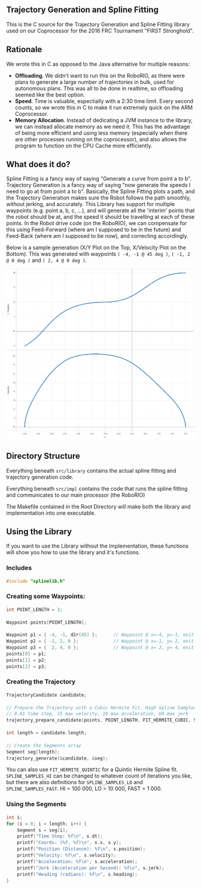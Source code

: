 Trajectory Generation and Spline Fitting
----

This is the C source for the Trajectory Generation and Spline Fitting library used on our Coprocessor for the 2016 FRC Tournament "FIRST Stronghold".

## Rationale
We wrote this in C as opposed to the Java alternative for multiple reasons:
- **Offloading**. We didn't want to run this on the RoboRIO, as there were plans to generate a large number of trajectories in bulk, used
for autonomous plans. This was all to be done in realtime, so offloading seemed like the best option.
- **Speed**. Time is valuable, espectially with a 2:30 time limit. Every second counts, so we wrote this in C to make it run extremely quick
on the ARM Coprocessor.
- **Memory Allocation**. Instead of dedicating a JVM instance to the library, we can instead allocate memory as we need it. This has the advantage
of being more efficient and using less memory (especially when there are other processes running on the coprocessor), and also allows the program
to function on the CPU Cache more efficiently.

## What does it do?
Spline Fitting is a fancy way of saying "Generate a curve from point a to b". Trajectory Generation is a fancy way of saying "now generate the speeds
I need to go at from point a to b". Basically, the Spline Fitting plots a path, and the Trajectory Generation makes sure the Robot follows the path smoothly,
without jerking, and accurately. This Library has support for multiple waypoints (e.g. point a, b, c, ...), and will generate all the 'interim' points that
the robot should be at, and the speed it should be travelling at each of these points. In the Robot drive code (on the RoboRIO), we can compensate for this using
Feed-Forward (where am I supposed to be in the future) and Feed-Back (where am I supposed to be now), and correcting accordingly.

Below is a sample generation (X/Y Plot on the Top, X/Velocity Plot on the Bottom).
This was generated with waypoints `( -4, -1 @ 45 deg )`, `( -1, 2 @ 0 deg )` and `( 2, 4 @ 0 deg )`.

![](img/pos_vel.png)

## Directory Structure
Everything beneath `src/library` contains the actual spline fitting and trajectory generation code.   
 
Everything beneath `src/impl` contains the code that runs the spline fitting and communicates to our main processor (the RoboRIO)

The Makefile contained in the Root Directory will make both the library and implementation into one executable.

## Using the Library
If you want to use the Library without the Implementation, these functions will show you how to use the library and it's functions.

### Includes
```c
#include "splinelib.h"
```

### Creating some Waypoints:

```c
int POINT_LENGTH = 3;

Waypoint points[POINT_LENGTH];

Waypoint p1 = { -4, -1, d2r(45) };      // Waypoint @ x=-4, y=-1, exit angle=45 degrees
Waypoint p2 = { -1, 2, 0 };             // Waypoint @ x=-1, y= 2, exit angle= 0 radians
Waypoint p3 = {  2, 4, 0 };             // Waypoint @ x= 2, y= 4, exit angle= 0 radians
points[0] = p1;
points[1] = p2;
points[2] = p3;
```

### Creating the Trajectory

```c
TrajectoryCandidate candidate;

// Prepare the Trajectory with a Cubic Hermite Fit, High Spline Samples (100000 iterations), 
// 0.01 time step, 15 max velocity, 10 max acceleration, 60 max jerk
trajectory_prepare_candidate(points, POINT_LENGTH, FIT_HERMITE_CUBIC, SPLINE_SAMPLES_HI, 0.01, 15.0, 10.0, 60.0, &candidate);

int length = candidate.length;

// Create the Segments array
Segment seg[length];
trajectory_generate(&candidate, &seg);
```

You can also use `FIT_HERMITE_QUINTIC` for a Quintic Hermite Spline fit.
`SPLINE_SAMPLES_HI` can be changed to whatever count of iterations you like, but there are also definitions for `SPLINE_SAMPLES_LO` and
`SPLINE_SAMPLES_FAST`. HI = 100 000, LO = 10 000, FAST = 1 000.

### Using the Segments

```c
int i;
for (i = 0; i < length; i++) {
    Segment s = seg[i];
    printf("Time Step: %f\n", s.dt);
    printf("Coords: (%f, %f)\n", s.x, s.y);
    printf("Position (Distance): %f\n", s.position);
    printf("Velocity: %f\n", s.velocity);
    printf("Acceleration: %f\n", s.acceleration);
    printf("Jerk (Acceleration per Second): %f\n", s.jerk);
    printf("Heading (radians): %f\n", s.heading);
}
```
